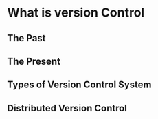 # What is version Control

## The Past

## The Present

## Types of Version Control System

## Distributed Version Control
